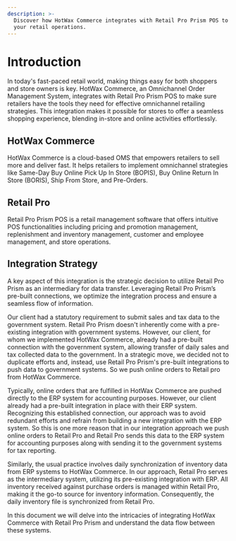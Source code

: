 ```yaml
---
description: >-
  Discover how HotWax Commerce integrates with Retail Pro Prism POS to enhance
  your retail operations.
---
```


# Introduction

In today's fast-paced retail world, making things easy for both shoppers and store owners is key. HotWax Commerce, an Omnichannel Order Management System, integrates with Retail Pro Prism POS to make sure retailers have the tools they need for effective omnichannel retailing strategies. This integration makes it possible for stores to offer a seamless shopping experience, blending in-store and online activities effortlessly.

## HotWax Commerce

HotWax Commerce is a cloud-based OMS that empowers retailers to sell more and deliver fast. It helps retailers to implement omnichannel strategies like Same-Day Buy Online Pick Up In Store (BOPIS), Buy Online Return In Store (BORIS), Ship From Store, and Pre-Orders.

## Retail Pro

Retail Pro Prism POS is a retail management software that offers intuitive POS functionalities including pricing and promotion management, replenishment and inventory management, customer and employee management, and store operations.

## Integration Strategy

A key aspect of this integration is the strategic decision to utilize Retail Pro Prism as an intermediary for data transfer. Leveraging Retail Pro Prism’s pre-built connections, we optimize the integration process and ensure a seamless flow of information.

Our client had a statutory requirement to submit sales and tax data to the government system. Retail Pro Prism doesn't inherently come with a pre-existing integration with government systems. However, our client, for whom we implemented HotWax Commerce, already had a pre-built connection with the government system, allowing transfer of daily sales and tax collected data to the government. In a strategic move, we decided not to duplicate efforts and, instead, use Retail Pro Prism's pre-built integrations to push data to government systems. So we push online orders to Retail pro from HotWax Commerce.

Typically, online orders that are fulfilled in HotWax Commerce are pushed directly to the ERP system for accounting purposes. However, our client already had a pre-built integration in place with their ERP system. Recognizing this established connection, our approach was to avoid redundant efforts and refrain from building a new integration with the ERP system. So this is one more reason that in our integration approach we push online orders to Retail Pro and Retail Pro sends this data to the ERP system for accounting purposes along with sending it to the government systems for tax reporting.

Similarly, the usual practice involves daily synchronization of inventory data from ERP systems to HotWax Commerce. In our approach, Retail Pro serves as the intermediary system, utilizing its pre-existing integration with ERP. All inventory received against purchase orders is managed within Retail Pro, making it the go-to source for inventory information. Consequently, the daily inventory file is synchronized from Retail Pro.

In this document we will delve into the intricacies of integrating HotWax Commerce with Retail Pro Prism and understand the data flow between these systems.
